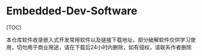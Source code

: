 # Embedded-Dev-Software

[TOC]

本仓库软件收录嵌入式开发常用软件以及链接下载地址，部分破解软件仅供学习使用，切勿用于商业用途，请在下载后24小时内删除，如有侵权，请联系作者删除



